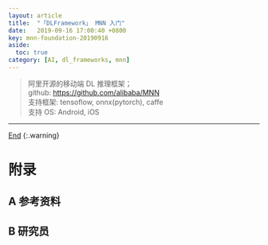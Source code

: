 ```yaml
---
layout: article
title:  "「DLFramework」 MNN 入门"
date:   2019-09-16 17:00:40 +0800
key: mnn-foundation-20190916
aside:
  toc: true
category: [AI, dl_frameworks, mnn]
---
```

<span id='head'></span>  
>阿里开源的移动端 DL 推理框架；     
github: <https://github.com/alibaba/MNN>      
支持框架: tensoflow, onnx(pytorch), caffe    
支持 OS: Android, iOS     

<!--more-->     



-------------------  
[End](#head)
{:.warning}  


# 附录
## A 参考资料
## B 研究员
